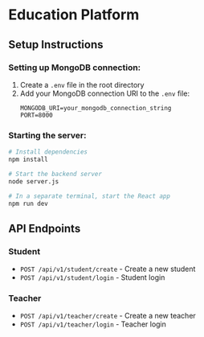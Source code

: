 
# Education Platform

## Setup Instructions

### Setting up MongoDB connection:

1. Create a `.env` file in the root directory
2. Add your MongoDB connection URI to the `.env` file:
   ```
   MONGODB_URI=your_mongodb_connection_string
   PORT=8000
   ```

### Starting the server:

```bash
# Install dependencies
npm install

# Start the backend server
node server.js

# In a separate terminal, start the React app
npm run dev
```

## API Endpoints

### Student
- `POST /api/v1/student/create` - Create a new student
- `POST /api/v1/student/login` - Student login

### Teacher
- `POST /api/v1/teacher/create` - Create a new teacher
- `POST /api/v1/teacher/login` - Teacher login
